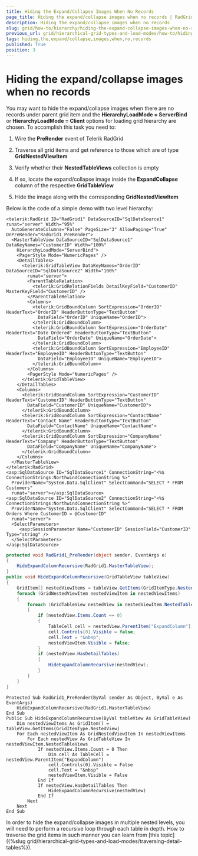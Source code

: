 ```yaml
---
title: Hiding the Expand/Collapse Images When No Records
page_title: Hiding the expand/collapse images when no records | RadGrid for ASP.NET AJAX Documentation
description: Hiding the expand/collapse images when no records
slug: grid/how-to/hierarchy/hiding-the-expand-collapse-images-when-no-records
previous_url: grid/hierarchical-grid-types-and-load-modes/how-to/hiding-the-expand-collapse-images-when-no-records
tags: hiding,the,expand/collapse,images,when,no,records
published: True
position: 3
---
```


# Hiding the expand/collapse images when no records


You may want to hide the expand/collapse images when there are no records under parent grid item and the **HierarchyLoadMode = ServerBind** or **HierarchyLoadMode = Client** options for loading grid hierarchy are chosen. To accomplish this task you need to:

1. Wire the **PreRender** event of Telerik RadGrid

1. Traverse all grid items and get reference to those which are of type **GridNestedViewItem**

1. Verify whether their **NestedTableViews** collection is empty

1. If so, locate the expand/collapse image inside the **ExpandCollapse** column of the respective **GridTableView**

1. Hide the image along with the corresponding **GridNestedViewItem**

Below is the code of a simple demo with two level hierarchy:



````ASP.NET
<telerik:RadGrid ID="RadGrid1" DataSourceID="SqlDataSource1" runat="server" Width="95%"
  AutoGenerateColumns="False" PageSize="3" AllowPaging="True" OnPreRender="RadGrid1_PreRender">
  <MasterTableView DataSourceID="SqlDataSource1" DataKeyNames="CustomerID" Width="100%"
    HierarchyLoadMode="ServerBind">
    <PagerStyle Mode="NumericPages" />
    <DetailTables>
      <telerik:GridTableView DataKeyNames="OrderID" DataSourceID="SqlDataSource2" Width="100%"
        runat="server">
        <ParentTableRelation>
          <telerik:GridRelationFields DetailKeyField="CustomerID" MasterKeyField="CustomerID" />
        </ParentTableRelation>
        <Columns>
          <telerik:GridBoundColumn SortExpression="OrderID" HeaderText="OrderID" HeaderButtonType="TextButton"
            DataField="OrderID" UniqueName="OrderID">
          </telerik:GridBoundColumn>
          <telerik:GridBoundColumn SortExpression="OrderDate" HeaderText="Date Ordered" HeaderButtonType="TextButton"
            DataField="OrderDate" UniqueName="OrderDate">
          </telerik:GridBoundColumn>
          <telerik:GridBoundColumn SortExpression="EmployeeID" HeaderText="EmployeeID" HeaderButtonType="TextButton"
            DataField="EmployeeID" UniqueName="EmployeeID">
          </telerik:GridBoundColumn>
        </Columns>
        <PagerStyle Mode="NumericPages" />
      </telerik:GridTableView>
    </DetailTables>
    <Columns>
      <telerik:GridBoundColumn SortExpression="CustomerID" HeaderText="CustomerID" HeaderButtonType="TextButton"
        DataField="CustomerID" UniqueName="CustomerID">
      </telerik:GridBoundColumn>
      <telerik:GridBoundColumn SortExpression="ContactName" HeaderText="Contact Name" HeaderButtonType="TextButton"
        DataField="ContactName" UniqueName="ContactName">
      </telerik:GridBoundColumn>
      <telerik:GridBoundColumn SortExpression="CompanyName" HeaderText="Company" HeaderButtonType="TextButton"
        DataField="CompanyName" UniqueName="CompanyName">
      </telerik:GridBoundColumn>
    </Columns>
  </MasterTableView>
</telerik:RadGrid>
<asp:SqlDataSource ID="SqlDataSource1" ConnectionString="<%$ ConnectionStrings:NorthwindConnectionString %>"
  ProviderName="System.Data.SqlClient" SelectCommand="SELECT * FROM Customers"
  runat="server"></asp:SqlDataSource>
<asp:SqlDataSource ID="SqlDataSource2" ConnectionString="<%$ ConnectionStrings:NorthwindConnectionString %>"
  ProviderName="System.Data.SqlClient" SelectCommand="SELECT * FROM Orders Where CustomerID = @CustomerID"
  runat="server">
  <SelectParameters>
     <asp:SessionParameter Name="CustomerID" SessionField="CustomerID" Type="string" />
  </SelectParameters>
</asp:SqlDataSource>
````
````C#
protected void RadGrid1_PreRender(object sender, EventArgs e)
{
    HideExpandColumnRecursive(RadGrid1.MasterTableView);
}
public void HideExpandColumnRecursive(GridTableView tableView)
{
    GridItem[] nestedViewItems = tableView.GetItems(GridItemType.NestedView);
    foreach (GridNestedViewItem nestedViewItem in nestedViewItems)
    {
        foreach (GridTableView nestedView in nestedViewItem.NestedTableViews)
        {
            if (nestedView.Items.Count == 0)
            {
                TableCell cell = nestedView.ParentItem["ExpandColumn"];
                cell.Controls[0].Visible = false;
                cell.Text = "&nbsp";
                nestedViewItem.Visible = false;
            }
            if (nestedView.HasDetailTables)
            {
                HideExpandColumnRecursive(nestedView);
            }
        }
    }
}
````
````VB
Protected Sub RadGrid1_PreRender(ByVal sender As Object, ByVal e As EventArgs)
    HideExpandColumnRecursive(RadGrid1.MasterTableView)
End Sub
Public Sub HideExpandColumnRecursive(ByVal tableView As GridTableView)
    Dim nestedViewItems As GridItem() = tableView.GetItems(GridItemType.NestedView)
    For Each nestedViewItem As GridNestedViewItem In nestedViewItems
        For Each nestedView As GridTableView In nestedViewItem.NestedTableViews
            If nestedView.Items.Count = 0 Then
                Dim cell As TableCell = nestedView.ParentItem("ExpandColumn")
                cell.Controls(0).Visible = False
                cell.Text = "&nbsp"
                nestedViewItem.Visible = False
            End If
            If nestedView.HasDetailTables Then
                HideExpandColumnRecursive(nestedView)
            End If
        Next
    Next
End Sub
````


In order to hide the expand/collapse images in multiple nested levels, you will need to perform a recursive loop through each table in depth. How to traverse the grid items in such manner you can learn from [this topic]({%slug grid/hierarchical-grid-types-and-load-modes/traversing-detail-tables%}).
